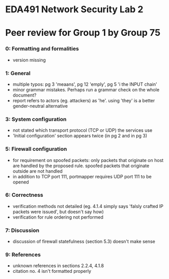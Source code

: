 # EDA491 Network Security Lab 2
# Peer review for Group 1 by Group 75

### 0: Formatting and formalities
- version missing

### 1: General
- multiple typos: pg 3 'meaans', pg 12 'emply', pg 5 'i the INPUT chain'
- minor grammar mistakes. Perhaps run a grammar check on the whole document?
- report refers to actors (eg. attackers) as 'he'. using 'they' is a better gender-neutral alternative

### 3: System configuration
- not stated which transport protocol (TCP or UDP) the services use
- 'Initial configuration' section appears twice (in pg 2 and in pg 3)

### 5: Firewall configuration
- for requirement on spoofed packets: only packets that originate on host are handled by the proposed rule. spoofed packets that originate outside are not handled
- in addition to TCP port 111, portmapper requires UDP port 111 to be opened

### 6: Correctness
- verification methods not detailed (eg. 4.1.4 simply says 'falsly crafted IP packets were issued', but doesn't say how)
- verification for rule ordering not performed

### 7: Discussion
- discussion of firewall statefulness (section 5.3) doesn't make sense

### 9: References
- unknown references in sections 2.2.4, 4.1.8
- citation no. 4 isn't formatted properly
